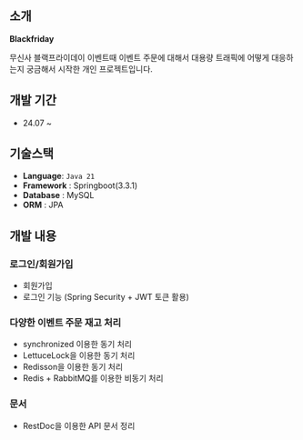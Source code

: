 ## 소개

**Blackfriday**

무신사 블랙프라이데이 이벤트때 이벤트 주문에 대해서 대용량 트래픽에 어떻게 대응하는지 궁금해서 시작한 개인 프로젝트입니다. <br>

## 개발 기간
* 24.07 ~

## 기술스택
- **Language**: `Java 21`
- **Framework** : Springboot(3.3.1)
- **Database** : MySQL
- **ORM** : JPA

## 개발 내용
### 로그인/회원가입
- 회원가입
- 로그인 기능 (Spring Security + JWT 토큰 활용)

### 다양한 이벤트 주문 재고 처리
- synchronized 이용한 동기 처리
- LettuceLock을 이용한 동기 처리
- Redisson을 이용한 동기 처리
- Redis + RabbitMQ를 이용한 비동기 처리

### 문서
- RestDoc을 이용한 API 문서 정리
